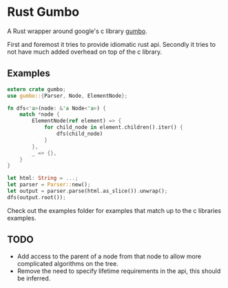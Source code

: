 Rust Gumbo
==========

A Rust wrapper around google's c library [gumbo](https://github.com/google/gumbo-parser).

First and foremost it tries to provide idiomatic rust api. Secondly it tries to not have much added overhead on top of the c library.

Examples
--------

```rust
extern crate gumbo;
use gumbo::{Parser, Node, ElementNode};

fn dfs<'a>(node: &'a Node<'a>) {
    match *node {
        ElementNode(ref element) => {
            for child_node in element.children().iter() {
                dfs(child_node)
            }
        },
        _ => {},
    }
}

let html: String = ...;
let parser = Parser::new();
let output = parser.parse(html.as_slice()).unwrap();
dfs(output.root());
```

Check out the examples folder for examples that match up to the c libraries examples.

TODO
----

* Add access to the parent of a node from that node to allow more complicated algorithms on the tree.
* Remove the need to specify lifetime requirements in the api, this should be inferred.
